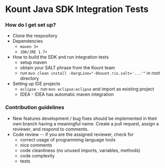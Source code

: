 Kount Java SDK Integration Tests
================================

### How do I get set up? ###

* Clone the respository
* Dependencies
    * `maven 3+`
    * `JDK/JRE 1.7+`
* How to build the SDK and run integration tests
    * setup maven
    * obtain your SALT phrase from the Kount team
    * run `mvn clean install -DargLine="-Dkount.ris.salt='...'"` in root directory
* Setting up IDE projects
    * `eclipse` - run `mvn eclipse:eclipse` and import as existing project
    * IDEA - IDEA has automatic maven integration

### Contribution guidelines ###

* New features development / bug fixes should be implemented in their own branch having a meaningful name. Create a pull request, assign a reviewer, and respond to comments.
* Code review -- if you are the assigned reviewer, check for
    * correct usage of programming language tools
    * nice comments
    * code cleanliness (no unused imports, variables, methods)
    * code complexity
    * tests

